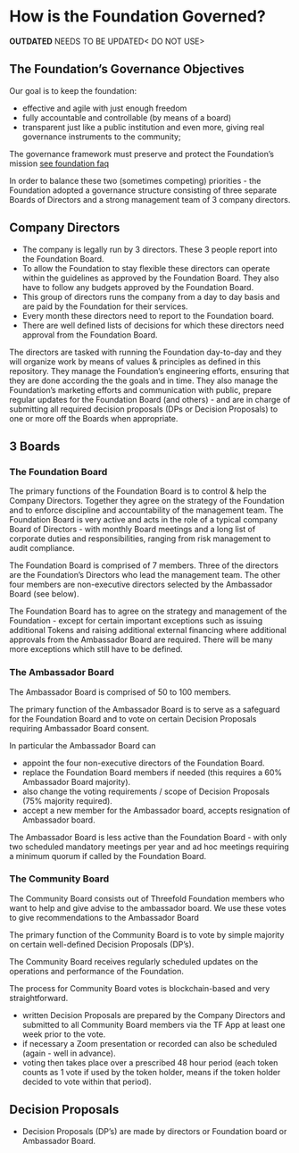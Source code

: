 # How is the Foundation Governed?

**OUTDATED** NEEDS TO BE UPDATED< DO NOT USE>

## The Foundation’s Governance Objectives

Our goal is to keep the foundation:

- effective and agile with just enough freedom
- fully accountable and controllable (by means of a board)
- transparent just like a public institution and even more, giving real governance instruments to the community;

The governance framework must preserve and protect the Foundation’s mission [see foundation faq](http://www.threefoldtoken.com/faq/foundation)

In order to balance these two (sometimes competing) priorities - the Foundation adopted a governance structure consisting of three separate Boards of Directors and a strong management team of 3 company directors.

## Company Directors

- The company is legally run by 3 directors. These 3 people report into the Foundation Board.
- To allow the Foundation to stay flexible these directors can operate within the guidelines as approved by the Foundation Board. They also have to follow any budgets approved by the Foundation Board.
- This group of directors runs the company from a day to day basis and are paid by the Foundation for their services.
- Every month these directors need to report to the Foundation board.
- There are well defined lists of decisions for which these directors need approval from the Foundation Board.

The directors are tasked with running the Foundation day-to-day and they will organize work by means of values & principles as defined in this repository.  They manage the Foundation’s engineering efforts, ensuring that they are done according the the goals and in time. They also manage the Foundation’s marketing efforts and communication with public, prepare regular updates for the Foundation Board (and others) - and are in charge of submitting all required decision proposals (DPs or Decision Proposals) to one or more off the Boards when appropriate.



## 3 Boards

### The Foundation Board

The primary functions of the Foundation Board is to control & help the Company Directors.
Together they agree on the strategy of the Foundation and to enforce discipline and accountability of the management team. The Foundation Board is very active and acts in the role of a typical company Board of Directors - with monthly Board meetings and a long list of corporate duties and responsibilities, ranging from risk management to audit compliance.

The Foundation Board is comprised of 7 members. Three of the directors are the Foundation’s Directors who lead the management team.  The other four members are non-executive directors selected by the Ambassador Board (see below).

The Foundation Board has to agree on the strategy and management of the Foundation - except for certain important exceptions such as issuing additional Tokens and raising additional external financing where additional approvals from the Ambassador Board are required. There will be many more exceptions which still have to be defined.


### The Ambassador Board

The Ambassador Board is comprised of 50 to 100 members. 

The primary function of the Ambassador Board is to serve as a safeguard for the Foundation Board and to vote on certain Decision Proposals requiring Ambassador Board consent.

In particular the Ambassador Board can

- appoint the four non-executive directors of the Foundation Board.
- replace the Foundation Board members if needed (this requires a 60% Ambassador Board majority).
- also change the voting requirements / scope of Decision Proposals (75% majority required).
- accept a new member for the Ambassador board, accepts resignation of Ambassador board.

The Ambassador Board is less active than the Foundation Board - with only two scheduled mandatory meetings per year and ad hoc meetings requiring a minimum quorum if called by the Foundation Board.

### The Community Board

The Community Board consists out of Threefold Foundation members who want to help and give advise to the ambassador board.
We use these votes to give recommendations to the Ambassador Board

The primary function of the Community Board is to vote by simple majority on certain well-defined Decision Proposals (DP’s).

The Community Board receives regularly scheduled updates on the operations and performance of the Foundation.

The process for Community Board votes is blockchain-based and very straightforward.

- written Decision Proposals are prepared by the Company Directors and submitted to all Community Board members via the TF App at least one week prior to the vote.
- if necessary a Zoom presentation or recorded can also be scheduled (again - well in advance).
- voting then takes place over a prescribed 48 hour period (each token counts as 1 vote if used by the token holder, means if the token holder decided to vote within that period).

## Decision Proposals

- Decision Proposals (DP’s) are made by directors or Foundation board or Ambassador Board.
